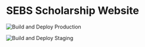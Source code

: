 # SEBS Scholarship Website

![Build and Deploy Production](https://github.com/sebs-scholarship/sebs-scholarship/workflows/Build%20and%20Deploy%20Production/badge.svg)

![Build and Deploy Staging](https://github.com/sebs-scholarship/sebs-scholarship/workflows/Build%20and%20Deploy%20Staging/badge.svg?branch=staging)
